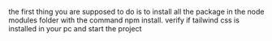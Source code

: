 the first thing you are supposed to do is to install all the package in the node modules folder with the command npm install.
verify if tailwind css is installed in your pc and start the project